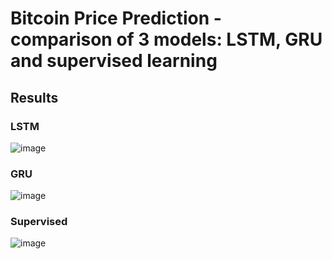 # Bitcoin Price Prediction - comparison of 3 models: LSTM, GRU and supervised learning
## Results
### LSTM
![image](https://github.com/tamara-kostova/BitcoinPrediction-ML/assets/90916955/8bbd40d4-07c8-4ff2-9757-66a3187aa7d8)
### GRU
![image](https://github.com/tamara-kostova/BitcoinPrediction-ML/assets/90916955/36024f01-df2c-4705-b10e-d712448b132a)
### Supervised
![image](https://github.com/tamara-kostova/BitcoinPrediction-ML/assets/90916955/0a222f7f-6693-4004-8950-f1195a4f3a5f)
